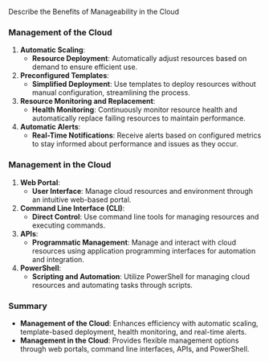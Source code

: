 Describe the Benefits of Manageability in the Cloud

### Management of the Cloud
1. **Automatic Scaling**:
   - **Resource Deployment**: Automatically adjust resources based on demand to ensure efficient use.
2. **Preconfigured Templates**:
   - **Simplified Deployment**: Use templates to deploy resources without manual configuration, streamlining the process.
3. **Resource Monitoring and Replacement**:
   - **Health Monitoring**: Continuously monitor resource health and automatically replace failing resources to maintain performance.
4. **Automatic Alerts**:
   - **Real-Time Notifications**: Receive alerts based on configured metrics to stay informed about performance and issues as they occur.

### Management in the Cloud
1. **Web Portal**:
   - **User Interface**: Manage cloud resources and environment through an intuitive web-based portal.
2. **Command Line Interface (CLI)**:
   - **Direct Control**: Use command line tools for managing resources and executing commands.
3. **APIs**:
   - **Programmatic Management**: Manage and interact with cloud resources using application programming interfaces for automation and integration.
4. **PowerShell**:
   - **Scripting and Automation**: Utilize PowerShell for managing cloud resources and automating tasks through scripts.

### Summary
- **Management of the Cloud**: Enhances efficiency with automatic scaling, template-based deployment, health monitoring, and real-time alerts.
- **Management in the Cloud**: Provides flexible management options through web portals, command line interfaces, APIs, and PowerShell.